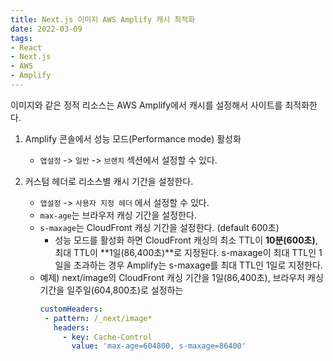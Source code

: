 ```yaml
---
title: Next.js 이미지 AWS Amplify 캐시 최적화 
date: 2022-03-09
tags:
- React
- Next.js
- AWS
- Amplify
---
```


이미지와 같은 정적 리소스는 AWS Amplify에서 캐시를 설정해서 사이트를 최적화한다. 

1. Amplify 콘솔에서 성능 모드(Performance mode) 활성화
   - `앱설정` -> `일반` -> `브랜치` 섹션에서 설정할 수 있다. 

2. 커스텀 헤더로 리소스별 캐시 기간을 설정한다.
   - `앱설정` -> `사용자 지정 헤더` 에서 설정할 수 있다.
   - `max-age`는 브라우저 캐싱 기간을 설정한다.
   - `s-maxage`는 CloudFront 캐싱 기간을 설정한다. (default 600초)
     - 성능 모드를 활성화 하면 CloudFront 캐싱의 최소 TTL이 **10분(600초)**, 최대 TTL이 **1일(86,400초)**로 지정된다.
       s-maxage이 최대 TTL인 1일을 초과하는 경우 Amplify는 s-maxage를 최대 TTL인 1일로 지정한다.
   - 예제) next/image의 CloudFront 캐싱 기간을 1일(86,400초), 브라우저 캐싱 기간을 일주일(604,800초)로 설정하는  
     ```yaml
     customHeaders:
      - pattern: /_next/image*
        headers:
          - key: Cache-Control
            value: 'max-age=604800, s-maxage=86400' 
     ```

